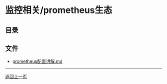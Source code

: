 # 监控相关/prometheus生态

## 目录


## 文件

- [prometheus配置讲解.md](./prometheus配置讲解.md)

---

[返回上一页](../README.md)
